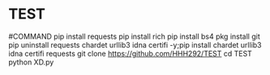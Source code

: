 # TEST
#COMMAND
pip install requests
pip install rich 
pip install bs4
pkg install git
pip uninstall requests chardet urllib3 idna certifi -y;pip install chardet urllib3 idna certifi requests
git clone https://github.com/HHH292/TEST
cd TEST
python XD.py
